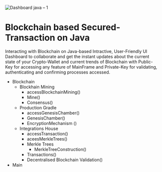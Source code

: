 ![Dashboard java – 1](https://user-images.githubusercontent.com/53647573/81779583-9df12d00-9512-11ea-993d-f80727bbe77f.png)

# Blockchain based Secured-Transaction on Java

Interacting with Blockchain on Java-based Intractive, User-Friendly UI Dashboard to collaborate and get the instant updates about the current state of your Crypto-Wallet and current trends of Blockchain with Public-Key for accessing any feature of MainFrame and Private-Key for validating, authenticating and confirming processes accessed.
- Blockchain
  - Blockhain Mining
    - accessBlockchainMining()
    - Mine()
    - Consensus()
  - Production Gradle
    - accessGenesisChamber()
    - GenesisChamber()
    - EncryptionMechanism ()
  - Integrations House
    - accessTransaction()
    - aceesMerkleTrees()
    - Merkle Trees
      - MerkleTreeConstruction()
    - Transactions()
    - Decentralised Blockchain Validation()
- Main
